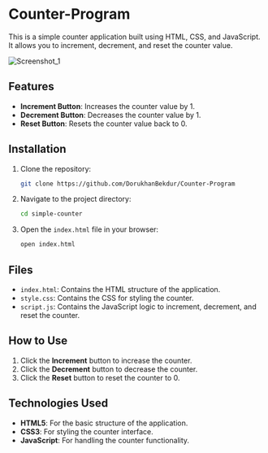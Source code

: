 # Counter-Program

This is a simple counter application built using HTML, CSS, and JavaScript. It allows you to increment, decrement, and reset the counter value.

![Screenshot_1](https://github.com/user-attachments/assets/27039a58-ec3b-47ea-962b-bd027c8a71bc)

## Features

- **Increment Button**: Increases the counter value by 1.
- **Decrement Button**: Decreases the counter value by 1.
- **Reset Button**: Resets the counter value back to 0.

## Installation

1. Clone the repository:
   ```bash
   git clone https://github.com/DorukhanBekdur/Counter-Program

2. Navigate to the project directory:
   ```bash
   cd simple-counter
   
3. Open the `index.html` file in your browser:
   ```bash
   open index.html
   
## Files

- `index.html`: Contains the HTML structure of the application.
- `style.css`: Contains the CSS for styling the counter.
- `script.js`: Contains the JavaScript logic to increment, decrement, and reset the counter.

## How to Use

1. Click the **Increment** button to increase the counter.
2. Click the **Decrement** button to decrease the counter.
3. Click the **Reset** button to reset the counter to 0.

## Technologies Used

- **HTML5**: For the basic structure of the application.
- **CSS3**: For styling the counter interface.
- **JavaScript**: For handling the counter functionality.
